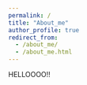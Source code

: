 ```yaml
---
permalink: /
title: "About_me"
author_profile: true
redirect_from: 
  - /about_me/
  - /about_me.html
---
```


HELLOOOO!!
